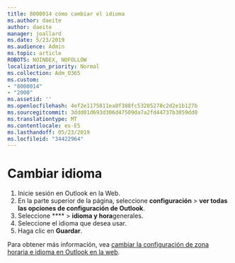 ```yaml
---
title: 8000014 cómo cambiar el idioma
ms.author: daeite
author: daeite
manager: joallard
ms.date: 5/23/2019
ms.audience: Admin
ms.topic: article
ROBOTS: NOINDEX, NOFOLLOW
localization_priority: Normal
ms.collection: Adm_O365
ms.custom:
- "8000014"
- "2000"
ms.assetid: ''
ms.openlocfilehash: 4ef2e1175811ea8f388fc53205278c2d2e1b127b
ms.sourcegitcommit: 3ddd01d693d306d47509da7a2fd44737b3059dd0
ms.translationtype: MT
ms.contentlocale: es-ES
ms.lasthandoff: 05/23/2019
ms.locfileid: "34422964"
---
```

# <a name="change-language"></a>Cambiar idioma

1.    Inicie sesión en Outlook en la Web.
2. En la parte superior de la página, seleccione **configuración** > **ver todas las opciones de configuración de Outlook**.
3. Seleccione **** > **idioma y hora**generales.
4. Seleccione el idioma que desea usar.
5. Haga clic en **Guardar**.
 
Para obtener más información, vea [cambiar la configuración de zona horaria e idioma en Outlook en la web](https://support.office.com/article/65239869-12e7-4a9d-bca1-76b0ad7ce273).

